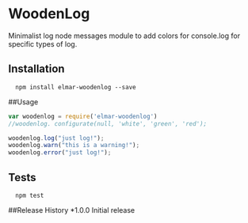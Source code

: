 WoodenLog
=========

Minimalist log node messages module to add colors for console.log for specific types of log.

## Installation

```shell
  npm install elmar-woodenlog --save
```

##Usage

```js
var woodenlog = require('elmar-woodenlog')
//woodenlog. configurate(null, 'white', 'green', 'red');

woodenlog.log("just log!");
woodenlog.warn("this is a warning!");
woodenlog.error("just log!");
```

## Tests

```shell
  npm test
```

##Release History
*1.0.0 Initial release
